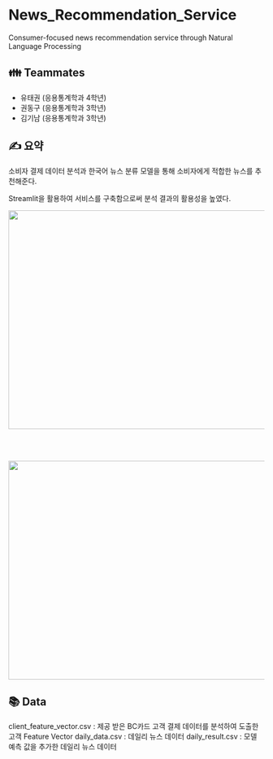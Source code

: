 # News_Recommendation_Service
Consumer-focused news recommendation service through Natural Language Processing

## 👪 Teammates
- 유태권 (응용통계학과 4학년)
- 권동구 (응용통계학과 3학년)
- 김기남 (응용통계학과 3학년)


## ✍ 요약
소비자 결제 데이터 분석과 한국어 뉴스 분류 모델을 통해 소비자에게 적합한 뉴스를 추천해준다.

Streamlit을 활용하여 서비스를 구축함으로써 분석 결과의 활용성을 높였다.


<img src="https://github.com/tgwon/News_Recommendation/assets/102985590/63e26b89-bdf0-4b07-893e-5d866b2dac02"  width="760" height="430">

<br/><br/>

<img src="https://github.com/tgwon/News_Recommendation/assets/102985590/4beb17aa-f2fe-4c35-926b-b51301dd8354"  width="760" height="430">


## 📚 Data
client_feature_vector.csv : 제공 받은 BC카드 고객 결제 데이터를 분석하여 도출한 고객 Feature Vector
daily_data.csv : 데일리 뉴스 데이터
daily_result.csv : 모델 예측 값을 추가한 데일리 뉴스 데이터

